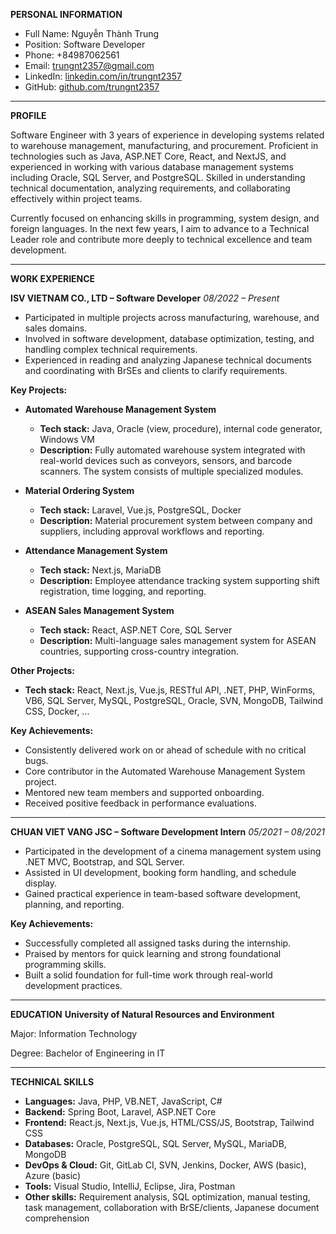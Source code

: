 **PERSONAL INFORMATION**

* Full Name: Nguyễn Thành Trung
* Position: Software Developer
* Phone: +84987062561
* Email: [trungnt2357@gmail.com](mailto:trungnt2357@gmail.com)
* LinkedIn: [linkedin.com/in/trungnt2357](https://www.linkedin.com/in/trungnt2357)
* GitHub: [github.com/trungnt2357](https://github.com/trungnt2357)

---

**PROFILE**

Software Engineer with 3 years of experience in developing systems related to warehouse management, manufacturing, and procurement. Proficient in technologies such as Java, ASP.NET Core, React, and NextJS, and experienced in working with various database management systems including Oracle, SQL Server, and PostgreSQL. Skilled in understanding technical documentation, analyzing requirements, and collaborating effectively within project teams.

Currently focused on enhancing skills in programming, system design, and foreign languages. In the next few years, I aim to advance to a Technical Leader role and contribute more deeply to technical excellence and team development.

---

**WORK EXPERIENCE**

**ISV VIETNAM CO., LTD – Software Developer**
*08/2022 – Present*

* Participated in multiple projects across manufacturing, warehouse, and sales domains.
* Involved in software development, database optimization, testing, and handling complex technical requirements.
* Experienced in reading and analyzing Japanese technical documents and coordinating with BrSEs and clients to clarify requirements.

**Key Projects:**

* **Automated Warehouse Management System**

  * **Tech stack:** Java, Oracle (view, procedure), internal code generator, Windows VM
  * **Description:** Fully automated warehouse system integrated with real-world devices such as conveyors, sensors, and barcode scanners. The system consists of multiple specialized modules.

* **Material Ordering System**

  * **Tech stack:** Laravel, Vue.js, PostgreSQL, Docker
  * **Description:** Material procurement system between company and suppliers, including approval workflows and reporting.

* **Attendance Management System**

  * **Tech stack:** Next.js, MariaDB
  * **Description:** Employee attendance tracking system supporting shift registration, time logging, and reporting.

* **ASEAN Sales Management System**

  * **Tech stack:** React, ASP.NET Core, SQL Server
  * **Description:** Multi-language sales management system for ASEAN countries, supporting cross-country integration.

**Other Projects:**

* **Tech stack:** React, Next.js, Vue.js, RESTful API, .NET, PHP, WinForms, VB6, SQL Server, MySQL, PostgreSQL, Oracle, SVN, MongoDB, Tailwind CSS, Docker, ...

**Key Achievements:**

* Consistently delivered work on or ahead of schedule with no critical bugs.
* Core contributor in the Automated Warehouse Management System project.
* Mentored new team members and supported onboarding.
* Received positive feedback in performance evaluations.

---

**CHUAN VIET VANG JSC – Software Development Intern**
*05/2021 – 08/2021*

* Participated in the development of a cinema management system using .NET MVC, Bootstrap, and SQL Server.
* Assisted in UI development, booking form handling, and schedule display.
* Gained practical experience in team-based software development, planning, and reporting.

**Key Achievements:**

* Successfully completed all assigned tasks during the internship.
* Praised by mentors for quick learning and strong foundational programming skills.
* Built a solid foundation for full-time work through real-world development practices.

---

**EDUCATION**
**University of Natural Resources and Environment**

Major: Information Technology

Degree: Bachelor of Engineering in IT

---

**TECHNICAL SKILLS**

* **Languages:** Java, PHP, VB.NET, JavaScript, C#
* **Backend:** Spring Boot, Laravel, ASP.NET Core
* **Frontend:** React.js, Next.js, Vue.js, HTML/CSS/JS, Bootstrap, Tailwind CSS
* **Databases:** Oracle, PostgreSQL, SQL Server, MySQL, MariaDB, MongoDB
* **DevOps & Cloud:** Git, GitLab CI, SVN, Jenkins, Docker, AWS (basic), Azure (basic)
* **Tools:** Visual Studio, IntelliJ, Eclipse, Jira, Postman
* **Other skills:** Requirement analysis, SQL optimization, manual testing, task management, collaboration with BrSE/clients, Japanese document comprehension

